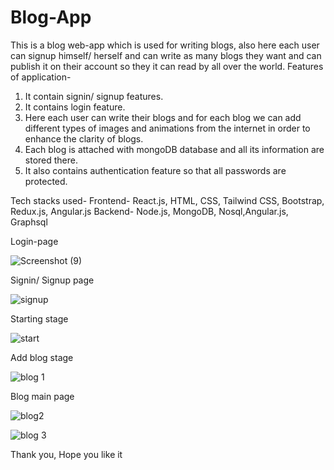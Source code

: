 # Blog-App
 This is a blog web-app which is used for writing blogs, also here each user can signup himself/ herself and can write as many blogs
 they want and can publish it on their account so they it can read by all over the world.
 Features of application-
 1. It contain signin/ signup features.
 2. It contains login feature.
 3. Here each user can write their blogs and for each blog we can add different types of images and animations from the internet in order to enhance the 
 clarity of blogs.
 4. Each blog is attached with mongoDB database and all its information are stored there.
 5. It also contains authentication feature so that all passwords are protected.
 
 Tech stacks used-
 Frontend- React.js, HTML, CSS, Tailwind CSS, Bootstrap, Redux.js, Angular.js
 Backend- Node.js, MongoDB, Nosql,Angular.js, Graphsql
 
 Login-page
 
 



![Screenshot (9)](https://user-images.githubusercontent.com/69459167/200893113-8cce682b-ddff-4392-b015-86c6696351bc.png)


Signin/ Signup page



 
 ![signup](https://user-images.githubusercontent.com/69459167/200896584-27f3d1bc-1451-43d9-8e1f-a5be68bdd809.png)


Starting stage


 ![start](https://user-images.githubusercontent.com/69459167/200897449-c91eaa8a-cad8-4415-ba2d-8e23fa4f80e3.png)


Add blog stage


 ![blog 1](https://user-images.githubusercontent.com/69459167/200897882-60bfed6d-6a36-4d98-ae60-f752faa55aa4.png)
 
 
Blog main page


![blog2](https://user-images.githubusercontent.com/69459167/200898804-d6879b4a-a89b-4800-81e1-9d62b2805f8c.png)



![blog 3](https://user-images.githubusercontent.com/69459167/200899377-f42c3eb4-a50d-487c-bc92-9ed0589b8d2c.png)


Thank you,
Hope you like it




